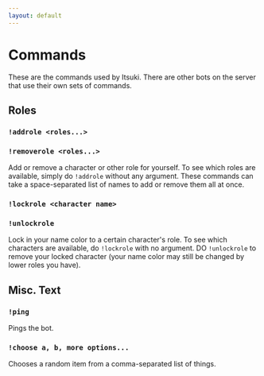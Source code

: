 ```yaml
---
layout: default
---
```

# Commands

These are the commands used by Itsuki. There are other bots on the server that use their own sets of commands.

## Roles

### `!addrole <roles...>`
### `!removerole <roles...>`
Add or remove a character or other role for yourself. To see which roles are available, simply do `!addrole` without any argument. These commands can take a space-separated list of names to add or remove them all at once.

### `!lockrole <character name>`
### `!unlockrole`
Lock in your name color to a certain character's role. To see which characters are available, do `!lockrole` with no argument. DO `!unlockrole` to remove your locked character (your name color may still be changed by lower roles you have).

## Misc. Text

### `!ping`
Pings the bot.

### `!choose a, b, more options...`
Chooses a random item from a comma-separated list of things.

<!--

## Music

### `!play <URL/query>`
Plays audio from a specific URL or searches for a query on YouTube ([you can make it do others](https://github.com/Just-Some-Bots/MusicBot/wiki/FAQ#is-some-other-website-or-service-supported)) and queues the first result.

### `!search [service] [#] <query>`
Searches a specific service (default: YouTube) for a query and returns the first few results (default: 3, limit: 10). The user can then select from the results if they want to add any to the queue.

### `!stream <url>`
Streams a URL. This can be a Twitch, YouTube, etc livestream, or a radio stream. This feature of the bot is experimental and may have some issues.

### `!queue`
Displays all of the media that is queued.

### `!np`
Displays the media that is currently being played.

### `!skip`
Vote to skip the current media. Required skips or skip ratio are set in the configuration file. The bot's owner will instantly skip when using this command.

### `!shuffle`
Shuffles the queue.

### `!clear`
Clears the queue.

### `!pause`
Pauses the current media.

### `!resume`
Resumes the current media

### `!volume [number]`
Sets the volume of the bot for everyone. Should be a number between 1 and 100. Can be relative (e.g `+10` to add 10 to current volume). If no parameter is given, it will display the current volume.

-->
